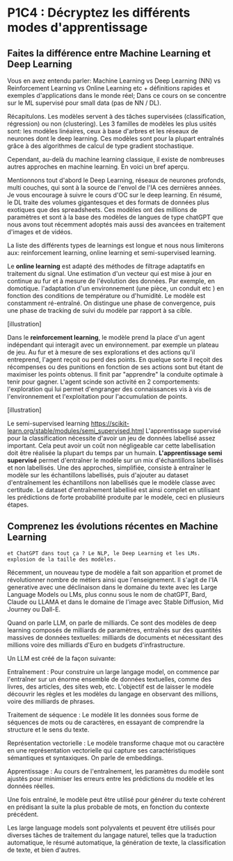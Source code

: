 # P1C4 : Décryptez les différents modes d'apprentissage
## Faites la différence entre Machine Learning et Deep Learning
  Vous en avez entendu parler: Machine Learning vs Deep Learning (NN) vs Reinforcement Learning vs Online Learning etc + définitions rapides et exemples d'applications dans le monde réel;
  Dans ce cours on se concentre sur le ML supervisé pour small data (pas de NN / DL).


Récapitulons.
Les modèles servent à des tâches supervisées (classification, régression) ou non (clustering). Les 3 familles de modèles les plus usités sont: les modèles linéaires, ceux à base d'arbres et les réseaux de neurones dont le deep learning. Ces modèles sont pour la plupart entraînés grâce à des algorithmes de calcul de type gradient stochastique.

Cependant, au-delà du machine learning classique, il existe de nombreuses autres approches en machine learning. En voici un bref aperçu.

Mentionnons tout d'abord le Deep Learning, réseaux de neurones profonds, multi couches, qui sont à la source de l'envol de l'IA ces dernières années. Je vous encourage à suivre le cours d'OC sur le deep learning. En résumé, le DL traite des volumes gigantesques et des formats de données plus exotiques que des spreadsheets. Ces modèles ont des millions de paramètres et sont à la base des modèles de langues de type chatGPT que nous avons tout récemment adoptés mais aussi des avancées en traitement d'images et de vidéos.

La liste des différents types de learnings est longue et nous nous limiterons aux: reinforcement learning, online learning et semi-supervised learning.

Le **online learning** est adapté des méthodes de filtrage adaptatifs en traitement du signal. Une estimation d'un vecteur qui est mise à jour en continue au fur et à mesure de l'évolution des données. Par exemple, en domotique. l'adaptation d'un environnement (une pièce, un conduit etc ) en fonction des conditions de température ou d'humidité. Le modèle est constamment ré-entraîné. On distingue une phase de convergence, puis une phase de tracking de suivi du modèle par rapport à sa cible.

[illustration]

Dans le **reinforcement learning**, le modèle prend la place d'un agent indépendant qui interagit avec un environnement. par exemple un plateau de jeu. Au fur et à mesure de ses explorations et des actions qu'il entreprend, l'agent reçoit ou perd des points. En quelque sorte il reçoit des récompenses ou des punitions en fonction de ses actions sont but étant de maximiser les points obtenus. Il finit par "apprendre" la conduite optimale à tenir pour gagner. L'agent scinde son activité en 2 comportements: l'exploration qui lui permet d'engranger des connaissances vis à vis de l'environnement et l'exploitation pour l'accumulation de points.

[illustration]

Le semi-supervised learning
https://scikit-learn.org/stable/modules/semi_supervised.html
L'apprentissage supervisé pour la classification nécessite d'avoir un jeu de données labellisé assez important. Cela peut avoir un coût non négligeable car cette labellisation doit être réalisée la plupart du temps par un humain.
**L'apprentissage semi supervisé** permet d'entraîner le modèle sur un mix d'échantillons labellisés et non labellisés.
Une des approches, simplifiée, consiste à entraîner le modèle sur les échantillons labellisés, puis d'ajouter au dataset d'entraînement les échantillons non labellisés que le modèle classe avec certitude. Le dataset d'entraînement labellisé est ainsi complet en utilisant les prédictions de forte probabilité produite par le modèle, ceci en plusieurs étapes.


## Comprenez les évolutions récentes en Machine Learning
	et ChatGPT dans tout ça ? Le NLP, le Deep Learning et les LMs. explosion de la taille des modèles.

Récemment, un nouveau type de modèle a fait son apparition et promet de révolutionner nombre de métiers ainsi que l'enseignement.
Il s'agit de l'IA generative avec une déclinaison dans le domaine du texte avec les Large Language Models ou LMs, plus connu sous le nom de chatGPT, Bard, Claude ou LLAMA et dans le domaine de l'image avec Stable Diffusion, Mid Journey ou Dall-E.

Quand on parle LLM, on parle de milliards.
Ce sont des modèles de deep learning composés de milliards de paramètres, entraînés sur des quantités massives de données textuelles: milliards de documents et nécessitant des millions voire des milliards d'Euro en budgets d'infrastructure.

Un LLM est créé de la façon suivante:

Entraînement : Pour construire un large langage model, on commence par l'entraîner sur un énorme ensemble de données textuelles, comme des livres, des articles, des sites web, etc. L'objectif est de laisser le modèle découvrir les règles et les modèles du langage en observant des millions, voire des milliards de phrases.

Traitement de séquence : Le modèle lit les données sous forme de séquences de mots ou de caractères, en essayant de comprendre la structure et le sens du texte.

Représentation vectorielle : Le modèle transforme chaque mot ou caractère en une représentation vectorielle qui capture ses caractéristiques sémantiques et syntaxiques. On parle de embeddings.

Apprentissage : Au cours de l'entraînement, les paramètres du modèle sont ajustés pour minimiser les erreurs entre les prédictions du modèle et les données réelles.

Une fois entraîné, le modèle peut être utilisé pour générer du texte cohérent en prédisant la suite la plus probable de mots, en fonction du contexte précédent.

Les large language models sont polyvalents et peuvent être utilisés pour diverses tâches de traitement du langage naturel, telles que la traduction automatique, le résumé automatique, la génération de texte, la classification de texte, et bien d'autres.
